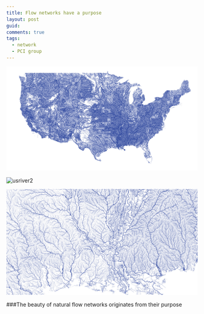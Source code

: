 ```yaml
---
title: Flow networks have a purpose
layout: post
guid:
comments: true
tags:
  - network
  - PCI group
---
```




![usriver1](/media/files/2014-05-28-Flow-networks-has-a-purpose/usriver1.png)

![usriver2](/media/files/2014-05-28-Flow-networks-has-a-purpose/usriver2.png)

![usriver2](/media/files/2014-05-28-Flow-networks-has-a-purpose/usriver3.png)

###The beauty of natural flow networks originates from their purpose


